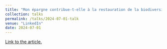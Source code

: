 ```yaml
---
title: "Mon épargne contribue-t-elle à la restauration de la biodiversité ?"
collection: talks
permalink: /talks/2024-07-01-talk
venue: "LinkedIn"
date: 2024-07-01
---
```

[Link to the article.](https://www.linkedin.com/pulse/mon-%C3%A9pargne-contribue-t-elle-%C3%A0-la-restauration-de-alexandre-garel-obgpe/?trackingId=trOogQVSRzqV5JJY4TKzRA%3D%3D)
